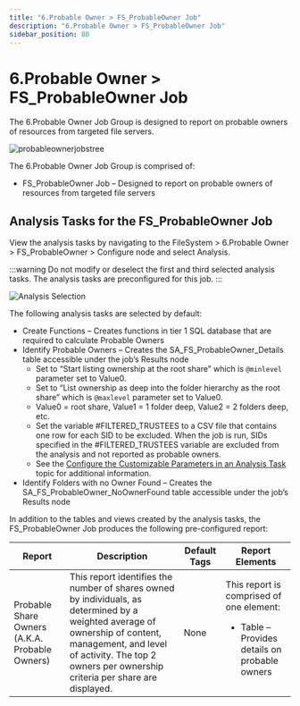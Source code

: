 ```yaml
---
title: "6.Probable Owner > FS_ProbableOwner Job"
description: "6.Probable Owner > FS_ProbableOwner Job"
sidebar_position: 80
---
```


# 6.Probable Owner > FS_ProbableOwner Job

The 6.Probable Owner Job Group is designed to report on probable owners of resources from targeted
file servers.

![probableownerjobstree](/img/product_docs/accessanalyzer/12.0/solutions/filesystem/probableownerjobstree.webp)

The 6.Probable Owner Job Group is comprised of:

- FS_ProbableOwner Job – Designed to report on probable owners of resources from targeted file
  servers

## Analysis Tasks for the FS_ProbableOwner Job

View the analysis tasks by navigating to the FileSystem > 6.Probable Owner > FS_ProbableOwner >
Configure node and select Analysis.

:::warning
Do not modify or deselect the first and third selected analysis tasks. The analysis
tasks are preconfigured for this job.
:::


![Analysis Selection](/img/product_docs/accessanalyzer/12.0/solutions/filesystem/probableowneranalysis.webp)

The following analysis tasks are selected by default:

- Create Functions – Creates functions in tier 1 SQL database that are required to calculate
  Probable Owners
- Identify Probable Owners – Creates the SA_FS_ProbableOwner_Details table accessible under the
  job’s Results node
    - Set to “Start listing ownership at the root share” which is `@minlevel` parameter set to
      Value0.
    - Set to “List ownership as deep into the folder hierarchy as the root share” which is
      `@maxlevel` parameter set to Value0.
    - Value0 = root share, Value1 = 1 folder deep, Value2 = 2 folders deep, etc.
    - Set the variable #FILTERED_TRUSTEES to a CSV file that contains one row for each SID to be
      excluded. When the job is run, SIDs specified in the #FILTERED_TRUSTEES variable are excluded
      from the analysis and not reported as probable owners.
    - See the
      [Configure the Customizable Parameters in an Analysis Task](/docs/accessanalyzer/12.0/admin/jobs/job/configure/analysis/analysiscustomizableparameters.md)
      topic for additional information.
- Identify Folders with no Owner Found – Creates the SA_FS_ProbableOwner_NoOwnerFound table
  accessible under the job’s Results node

In addition to the tables and views created by the analysis tasks, the FS_ProbableOwner Job produces
the following pre-configured report:

| Report                                         | Description                                                                                                                                                                                                                        | Default Tags | Report Elements                                                                                        |
| ---------------------------------------------- | ---------------------------------------------------------------------------------------------------------------------------------------------------------------------------------------------------------------------------------- | ------------ | ------------------------------------------------------------------------------------------------------ |
| Probable Share Owners (A.K.A. Probable Owners) | This report identifies the number of shares owned by individuals, as determined by a weighted average of ownership of content, management, and level of activity. The top 2 owners per ownership criteria per share are displayed. | None         | This report is comprised of one element: <ul><li>Table – Provides details on probable owners</li></ul> |

